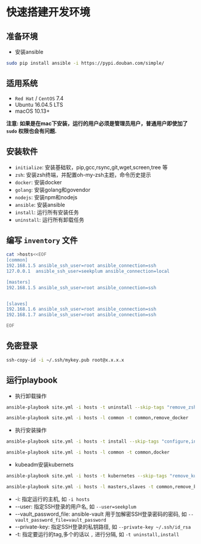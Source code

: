 # 快速搭建开发环境

## 准备环境

* 安装ansible

```bash
sudo pip install ansible -i https://pypi.douban.com/simple/
```

## 适用系统

* `Red Hat` / `CentOS` 7.4
* Ubuntu 16.04.5 LTS
* macOS 10.13+

**注意: 如果是在mac下安装，运行的用户必须是管理员用户，普通用户即使加了 `sudo` 权限也会有问题.**

## 安装软件

* `initialize`: 安装基础软，pip,gcc,rsync,git,wget,screen,tree 等
* `zsh`: 安装zsh终端，并配置oh-my-zsh主题，命令历史提示
* `docker`: 安装docker
* `golang`: 安装golang和govendor
* `nodejs`: 安装npm和nodejs
* `ansible`: 安装ansible
* `install`: 运行所有安装任务
* `uninstall`: 运行所有卸载任务

## 编写 `inventory` 文件

```bash
cat >hosts<<EOF
[common]
192.168.1.5 ansible_ssh_user=root ansible_connection=ssh
127.0.0.1  ansible_ssh_user=seekplum ansible_connection=local

[masters]
192.168.1.5 ansible_ssh_user=root ansible_connection=ssh


[slaves]
192.168.1.6 ansible_ssh_user=root ansible_connection=ssh
192.168.1.7 ansible_ssh_user=root ansible_connection=ssh

EOF
```

## 免密登录

```bash
ssh-copy-id -i ~/.ssh/mykey.pub root@x.x.x.x
```

## 运行playbook

* 执行卸载操作

```bash
ansible-playbook site.yml -i hosts -t uninstall --skip-tags "remove_zsh,remove_docker,remove_nodejs,remove_golang,remove_java,remove_brew,remove_k3s,remove_helm"

ansible-playbook site.yml -i hosts -l common -t common,remove_docker
```

* 执行安装操作

```bash
ansible-playbook site.yml -i hosts -t install --skip-tags "configure,initialize,zsh,python,virtualenv,pyenv,rbenv,docker,golang,java,nodejs,helm,k3s,ansible"

ansible-playbook site.yml -i hosts -l common -t common,docker
```

* kubeadm安装kubernets

```bash
ansible-playbook site.yml -i hosts -t kubernetes --skip-tags "remove_kubeadm,remove_kubeadm_force,kubeadm,join_kubeadm"

ansible-playbook site.yml -i hosts -l masters,slaves -t common,remove_kubeadm
```

* -i: 指定运行的主机, 如 `-i hosts`
* --user: 指定SSH登录的用户名, 如 `--user=seekplum`
* --vault_password_file: ansible-vault 用于加解密SSH登录密码的密码, 如 `--vault_password_file=vault_password`
* --private-key: 指定SSH登录的私钥路径, 如 `--private-key ~/.ssh/id_rsa`
* -t: 指定要运行的tag,多个的话以 `,` 进行分隔, 如 `-t uninstall,install`
